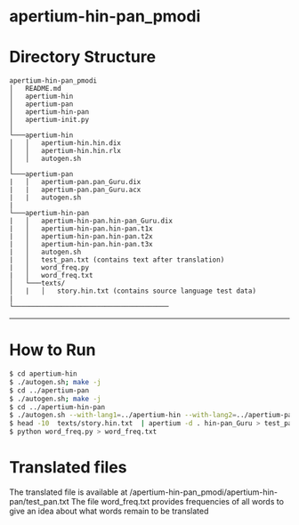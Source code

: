# apertium-hin-pan_pmodi

# Directory Structure
```
apertium-hin-pan_pmodi
│   README.md   
│   apertium-hin   
│   apertium-pan   
│   apertium-hin-pan   
│   apertium-init.py   
│
└───apertium-hin
│   │   apertium-hin.hin.dix
│   │   apertium-hin.hin.rlx
│   │   autogen.sh
│   
└───apertium-pan
|   │   apertium-pan.pan_Guru.dix
|   |   apertium-pan.pan_Guru.acx
|   |   autogen.sh
|
└───apertium-hin-pan
|   │   apertium-hin-pan.hin-pan_Guru.dix
|   │   apertium-hin-pan.hin-pan.t1x
|   │   apertium-hin-pan.hin-pan.t2x
|   │   apertium-hin-pan.hin-pan.t3x
|   │   autogen.sh
|   │   test_pan.txt (contains text after translation)
|   │   word_freq.py
|   │   word_freq.txt
│   └───texts/
│   |   │   story.hin.txt (contains source language test data)
|
└───────────────────────────────────────
```
----------------------------------------------------------------------------

# How to Run
```sh
$ cd apertium-hin
$ ./autogen.sh; make -j
$ cd ../apertium-pan
$ ./autogen.sh; make -j
$ cd ../apertium-hin-pan
$ ./autogen.sh --with-lang1=../apertium-hin --with-lang2=../apertium-pan; make -j
$ head -10  texts/story.hin.txt  | apertium -d . hin-pan_Guru > test_pan.txt
$ python word_freq.py > word_freq.txt
```

# Translated files
The translated file is available at /apertium-hin-pan_pmodi/apertium-hin-pan/test_pan.txt
The file word_freq.txt provides frequencies of all words to give an idea about what words remain to be translated